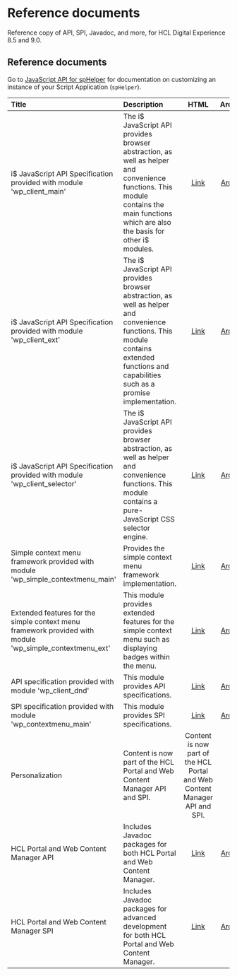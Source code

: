 # Reference documents

Reference copy of API, SPI, Javadoc, and more, for HCL Digital Experience 8.5 and 9.0.

## Reference documents

Go to [JavaScript API for spHelper](../../script_application/build_app_with_script_application/cmd_line_api.md) for documentation on customizing an instance of your Script Application (`spHelper`).

|Title|Description|HTML|Archive|
|:----|:----------|:--:|:-----:|
|i$ JavaScript API Specification provided with module 'wp_client_main'|The i$ JavaScript API provides browser abstraction, as well as helper and convenience functions. This module contains the main functions which are also the basis for other i$ modules.|[Link](https://help.hcltechsw.com/digital-experience/9.5/dev/javadoc/vrm/850/js_docs/wp_client_main/index.html)|[Archive](https://help.hcltechsw.com/digital-experience/9.5/dev/javadoc/vrm/850/js_docs/wp_client_main.zip)|
|i$ JavaScript API Specification provided with module 'wp_client_ext'|The i$ JavaScript API provides browser abstraction, as well as helper and convenience functions. This module contains extended functions and capabilities such as a promise implementation.|[Link](https://help.hcltechsw.com/digital-experience/9.5/dev/javadoc/vrm/850/js_docs/wp_client_ext/index.html)|[Archive](https://help.hcltechsw.com/digital-experience/9.5/dev/javadoc/vrm/850/js_docs/wp_client_ext.zip)|
|i$ JavaScript API Specification provided with module 'wp_client_selector'|The i$ JavaScript API provides browser abstraction, as well as helper and convenience functions. This module contains a pure-JavaScript CSS selector engine.|[Link](https://help.hcltechsw.com/digital-experience/9.5/dev/javadoc/vrm/850/js_docs/wp_client_selector/index.html)|[Archive](https://help.hcltechsw.com/digital-experience/9.5/dev/javadoc/vrm/850/js_docs/wp_client_selector.zip)|
|Simple context menu framework provided with module 'wp_simple_contextmenu_main'|Provides the simple context menu framework implementation.|[Link](https://help.hcltechsw.com/digital-experience/9.5/dev/javadoc/vrm/850/js_docs/wp_simple_contextmenu_main/index.html)|[Archive](https://help.hcltechsw.com/digital-experience/9.5/dev/javadoc/vrm/850/js_docs/wp_simple_contextmenu_main.zip)|
|Extended features for the simple context menu framework provided with module 'wp_simple_contextmenu_ext'|This module provides extended features for the simple context menu such as displaying badges within the menu.|[Link](https://help.hcltechsw.com/digital-experience/9.5/dev/javadoc/vrm/850/js_docs/wp_simple_contextmenu_ext/index.html)|[Archive](https://help.hcltechsw.com/digital-experience/9.5/dev/javadoc/vrm/850/js_docs/wp_simple_contextmenu_ext.zip)|
|API specification provided with module 'wp_client_dnd'|This module provides API specifications.|[Link](https://help.hcltechsw.com/digital-experience/9.5/dev/javadoc/vrm/850/js_docs/wp_client_dnd/index.html)|[Archive](https://help.hcltechsw.com/digital-experience/9.5/dev/javadoc/vrm/850/js_docs/wp_client_dnd.zip)|
|SPI specification provided with module 'wp_contextmenu_main'|This module provides SPI specifications.|[Link](https://help.hcltechsw.com/digital-experience/9.5/dev/javadoc/vrm/850/js_docs/wp_contextmenu_main/index.html)|[Archive](https://help.hcltechsw.com/digital-experience/9.5/dev/javadoc/vrm/850/js_docs/wp_contextmenu_main.zip)|
|Personalization|Content is now part of the HCL Portal and Web Content Manager API and SPI.|Content is now part of the HCL Portal and Web Content Manager API and SPI.| |
|HCL Portal and Web Content Manager API|Includes Javadoc packages for both HCL Portal and Web Content Manager.|[Link](https://help.hcltechsw.com/digital-experience/9.5/dev/javadoc/vrm/850/api_docs/overview-summary.html)|[Archive](https://help.hcltechsw.com/digital-experience/9.5/dev/javadoc/vrm/850/api_docs.zip)|
|HCL Portal and Web Content Manager SPI|Includes Javadoc packages for advanced development for both HCL Portal and Web Content Manager.|[Link](https://help.hcltechsw.com/digital-experience/9.5/dev/javadoc/vrm/850/spi_docs/overview-summary.html)|[Archive](https://help.hcltechsw.com/digital-experience/9.5/dev/javadoc/vrm/850/spi_docs.zip)|

